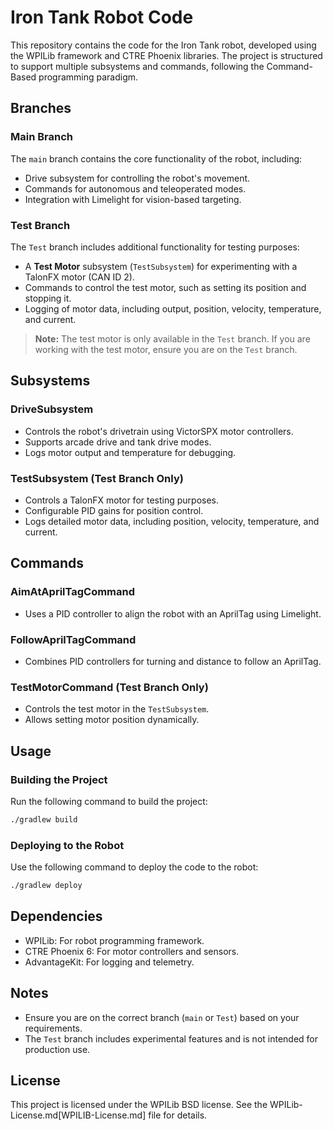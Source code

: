 # Iron Tank Robot Code

This repository contains the code for the Iron Tank robot, developed using the WPILib framework and CTRE Phoenix libraries. The project is structured to support multiple subsystems and commands, following the Command-Based programming paradigm.

## Branches

### Main Branch
The `main` branch contains the core functionality of the robot, including:
- Drive subsystem for controlling the robot's movement.
- Commands for autonomous and teleoperated modes.
- Integration with Limelight for vision-based targeting.

### Test Branch
The `Test` branch includes additional functionality for testing purposes:
- A **Test Motor** subsystem (`TestSubsystem`) for experimenting with a TalonFX motor (CAN ID 2).
- Commands to control the test motor, such as setting its position and stopping it.
- Logging of motor data, including output, position, velocity, temperature, and current.

> **Note:** The test motor is only available in the `Test` branch. If you are working with the test motor, ensure you are on the `Test` branch.


## Subsystems

### DriveSubsystem
- Controls the robot's drivetrain using VictorSPX motor controllers.
- Supports arcade drive and tank drive modes.
- Logs motor output and temperature for debugging.

### TestSubsystem (Test Branch Only)
- Controls a TalonFX motor for testing purposes.
- Configurable PID gains for position control.
- Logs detailed motor data, including position, velocity, temperature, and current.

## Commands

### AimAtAprilTagCommand
- Uses a PID controller to align the robot with an AprilTag using Limelight.

### FollowAprilTagCommand
- Combines PID controllers for turning and distance to follow an AprilTag.

### TestMotorCommand (Test Branch Only)
- Controls the test motor in the `TestSubsystem`.
- Allows setting motor position dynamically.

## Usage

### Building the Project
Run the following command to build the project:
```sh
./gradlew build
```

### Deploying to the Robot
Use the following command to deploy the code to the robot:
```sh
./gradlew deploy
```

## Dependencies
- WPILib: For robot programming framework.
- CTRE Phoenix 6: For motor controllers and sensors.
- AdvantageKit: For logging and telemetry.

## Notes
- Ensure you are on the correct branch (`main` or `Test`) based on your requirements.
- The `Test` branch includes experimental features and is not intended for production use.

## License
This project is licensed under the WPILib BSD license. See the WPILib-License.md[WPILIB-License.md] file for details.
